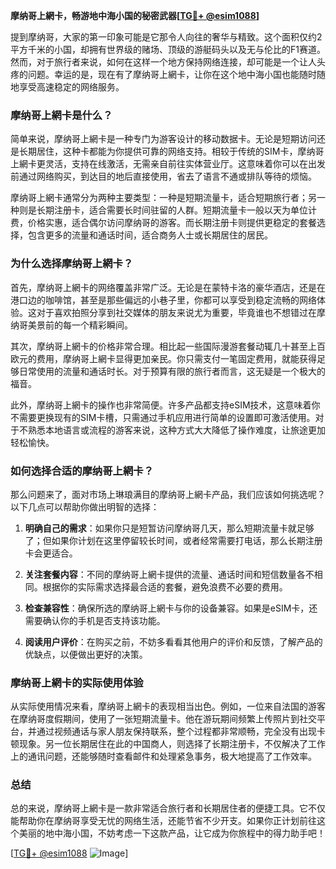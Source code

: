 **摩纳哥上網卡，畅游地中海小国的秘密武器[[TG💪+ @esim1088](https://t.me/s/esim1088)]**

提到摩纳哥，大家的第一印象可能是它那令人向往的奢华与精致。这个面积仅约2平方千米的小国，却拥有世界级的赌场、顶级的游艇码头以及无与伦比的F1赛道。然而，对于旅行者来说，如何在这样一个地方保持网络连接，却可能是一个让人头疼的问题。幸运的是，现在有了摩纳哥上網卡，让你在这个地中海小国也能随时随地享受高速稳定的网络服务。

### **摩纳哥上網卡是什么？**

简单来说，摩纳哥上網卡是一种专门为游客设计的移动数据卡。无论是短期访问还是长期居住，这种卡都能为你提供可靠的网络支持。相较于传统的SIM卡，摩纳哥上網卡更灵活，支持在线激活，无需亲自前往实体营业厅。这意味着你可以在出发前通过网络购买，到达目的地后直接使用，省去了语言不通或排队等待的烦恼。

摩纳哥上網卡通常分为两种主要类型：一种是短期流量卡，适合短期旅行者；另一种则是长期注册卡，适合需要长时间驻留的人群。短期流量卡一般以天为单位计费，价格实惠，适合偶尔访问摩纳哥的游客。而长期注册卡则提供更稳定的套餐选择，包含更多的流量和通话时间，适合商务人士或长期居住的居民。

### **为什么选择摩纳哥上網卡？**

首先，摩纳哥上網卡的网络覆盖非常广泛。无论是在蒙特卡洛的豪华酒店，还是在港口边的咖啡馆，甚至是那些偏远的小巷子里，你都可以享受到稳定流畅的网络体验。这对于喜欢拍照分享到社交媒体的朋友来说尤为重要，毕竟谁也不想错过在摩纳哥美景前的每一个精彩瞬间。

其次，摩纳哥上網卡的价格非常合理。相比起一些国际漫游套餐动辄几十甚至上百欧元的费用，摩纳哥上網卡显得更加亲民。你只需支付一笔固定费用，就能获得足够日常使用的流量和通话时长。对于预算有限的旅行者而言，这无疑是一个极大的福音。

此外，摩纳哥上網卡的操作也非常简便。许多产品都支持eSIM技术，这意味着你不需要更换现有的SIM卡槽，只需通过手机应用进行简单的设置即可激活使用。对于不熟悉本地语言或流程的游客来说，这种方式大大降低了操作难度，让旅途更加轻松愉快。

### **如何选择合适的摩纳哥上網卡？**

那么问题来了，面对市场上琳琅满目的摩纳哥上網卡产品，我们应该如何挑选呢？以下几点可以帮助你做出明智的选择：

1. **明确自己的需求**：如果你只是短暂访问摩纳哥几天，那么短期流量卡就足够了；但如果你计划在这里停留较长时间，或者经常需要打电话，那么长期注册卡会更适合。
   
2. **关注套餐内容**：不同的摩纳哥上網卡提供的流量、通话时间和短信数量各不相同。根据你的实际需求选择最合适的套餐，避免浪费不必要的费用。

3. **检查兼容性**：确保所选的摩纳哥上網卡与你的设备兼容。如果是eSIM卡，还需要确认你的手机是否支持该功能。

4. **阅读用户评价**：在购买之前，不妨多看看其他用户的评价和反馈，了解产品的优缺点，以便做出更好的决策。

### **摩纳哥上網卡的实际使用体验**

从实际使用情况来看，摩纳哥上網卡的表现相当出色。例如，一位来自法国的游客在摩纳哥度假期间，使用了一张短期流量卡。他在游玩期间频繁上传照片到社交平台，并通过视频通话与家人朋友保持联系，整个过程都非常顺畅，完全没有出现卡顿现象。另一位长期居住在此的中国商人，则选择了长期注册卡，不仅解决了工作上的通讯问题，还能够随时查看邮件和处理紧急事务，极大地提高了工作效率。

### **总结**

总的来说，摩纳哥上網卡是一款非常适合旅行者和长期居住者的便捷工具。它不仅能帮助你在摩纳哥享受无忧的网络生活，还能节省不少开支。如果你正计划前往这个美丽的地中海小国，不妨考虑一下这款产品，让它成为你旅程中的得力助手吧！

[[TG💪+ @esim1088](https://t.me/s/esim1088) ![Image](https://i.postimg.cc/4NQfJmqS/Snipaste-2025-05-13-00-14-12.png)]